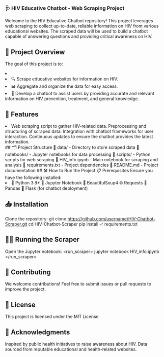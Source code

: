 ### 🩺 HIV Educative Chatbot - Web Scraping Project

Welcome to the HIV Educative Chatbot repository! This project leverages web scraping to collect up-to-date, reliable information on HIV from various educational websites. The scraped data will be used to build a chatbot capable of answering questions and providing critical awareness on HIV.

## 📌 Project Overview

The goal of this project is to:
<li>
<li>🔍 Scrape educative websites for information on HIV.</item>
<li>📊 Aggregate and organize the data for easy access.</item>
<li>🤖 Develop a chatbot to assist users by providing accurate and relevant information on HIV prevention, treatment, and general knowledge. </li>

## 🚀 Features
<li>
    Web scraping script to gather HIV-related data.
    Preprocessing and structuring of scraped data.
    Integration with chatbot frameworks for user interaction.
    Continuous updates to ensure the chatbot provides the latest information.
</li>
## 🗂️ Project Structure
<structure>
    <folder>📂 data/ - Directory to store scraped data</folder>
    <folder>📓 notebooks/ - Jupyter notebooks for data processing</folder>
    <folder>📝 scripts/ - Python scripts for web scraping</folder>
    <file>📘 HIV_info.ipynb - Main notebook for scraping and analysis</file>
    <file>📄 requirements.txt - Project dependencies</file>
    <file>📜 README.md - Project documentation</file>
</structure>
## 🛠️ How to Run the Project
📋 Prerequisites
Ensure you have the following installed:
<li>
    <item>🐍 Python 3.8+</item>
    <item>📒 Jupyter Notebook</item>
    <item>🍲 BeautifulSoup4</item>
    <item>🌐 Requests</item>
    <item>🐼 Pandas</item>
    <item>🧩 Flask (for chatbot deployment)</item>
</li>

## 📥 Installation
Clone the repository:
<installation>
<step>
<command>git clone https://github.com/username/HIV-Chatbot-Scraper.git</command>
<command>cd HIV-Chatbot-Scraper</command>
</step>
</installation>
<step>
<command>pip install -r requirements.txt</command>
</step>
## 🏃‍♂️ Running the Scraper
Open the Jupyter notebook:
<run_scraper>
        <command>jupyter notebook HIV_info.ipynb</command>
    </run_scraper>
## 🤝 Contributing
We welcome contributions! Feel free to submit issues or pull requests to improve the project.
## 📜 License
This project is licensed under the MIT License
## 🙏 Acknowledgments
Inspired by public health initiatives to raise awareness about HIV.
Data sourced from reputable educational and health-related websites.
